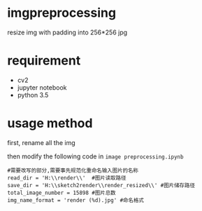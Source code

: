 # imgpreprocessing
resize img with padding into 256*256 jpg
# requirement
* cv2
* jupyter notebook
* python 3.5

# usage method
first, rename all the img

then modify the following code in `image preprocessing.ipynb`

```
#需要改写的部分,需要事先规范化重命名输入图片的名称
read_dir = 'H:\\render\\'  #图片读取路径
save_dir = 'H:\\sketch2render\\render_resized\\' #图片储存路径
total_image_number = 15898 #图片总数
img_name_format = 'render (%d).jpg' #命名格式
```

